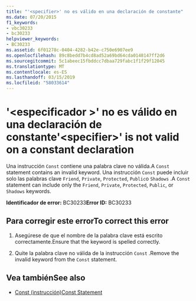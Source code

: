 ```yaml
---
title: "'<specifier>' no es válido en una declaración de constante"
ms.date: 07/20/2015
f1_keywords:
- vbc30233
- bc30233
helpviewer_keywords:
- BC30233
ms.assetid: 6f01278c-0404-4282-b42e-c750e6907ee9
ms.openlocfilehash: 89c8bedd7b4cd8ad52a69bd64cda0148147ff2d6
ms.sourcegitcommit: 5c1abeec15fbddcc7dbaa729fabc1f1f29f12045
ms.translationtype: MT
ms.contentlocale: es-ES
ms.lasthandoff: 03/15/2019
ms.locfileid: "58033614"
---
```

# <a name="specifier-is-not-valid-on-a-constant-declaration"></a><span data-ttu-id="3c9dd-102">'\<especificador >' no es válido en una declaración de constante</span><span class="sxs-lookup"><span data-stu-id="3c9dd-102">'\<specifier>' is not valid on a constant declaration</span></span>
<span data-ttu-id="3c9dd-103">Una instrucción `Const` contiene una palabra clave no válida.</span><span class="sxs-lookup"><span data-stu-id="3c9dd-103">A `Const` statement contains an invalid keyword.</span></span> <span data-ttu-id="3c9dd-104">Una instrucción `Const` puede incluir solo las palabras clave `Friend`, `Private`, `Protected`, `Public`o `Shadows` .</span><span class="sxs-lookup"><span data-stu-id="3c9dd-104">A `Const` statement can include only the `Friend`, `Private`, `Protected`, `Public`, or `Shadows` keywords.</span></span>  
  
 <span data-ttu-id="3c9dd-105">**Identificador de error:** BC30233</span><span class="sxs-lookup"><span data-stu-id="3c9dd-105">**Error ID:** BC30233</span></span>  
  
## <a name="to-correct-this-error"></a><span data-ttu-id="3c9dd-106">Para corregir este error</span><span class="sxs-lookup"><span data-stu-id="3c9dd-106">To correct this error</span></span>  
  
1.  <span data-ttu-id="3c9dd-107">Asegúrese de que el nombre de la palabra clave está escrito correctamente.</span><span class="sxs-lookup"><span data-stu-id="3c9dd-107">Ensure that the keyword is spelled correctly.</span></span>  
  
2.  <span data-ttu-id="3c9dd-108">Quite la palabra clave no válida de la instrucción `Const` .</span><span class="sxs-lookup"><span data-stu-id="3c9dd-108">Remove the invalid keyword from the `Const` statement.</span></span>  
  
## <a name="see-also"></a><span data-ttu-id="3c9dd-109">Vea también</span><span class="sxs-lookup"><span data-stu-id="3c9dd-109">See also</span></span>

- [<span data-ttu-id="3c9dd-110">Const (instrucción)</span><span class="sxs-lookup"><span data-stu-id="3c9dd-110">Const Statement</span></span>](../../visual-basic/language-reference/statements/const-statement.md)

